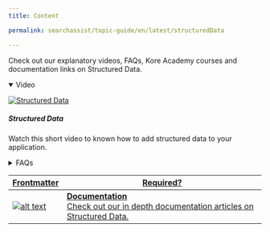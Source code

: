 ```yaml
---
title: Content

permalink: searchassist/topic-guide/en/latest/structuredData

---
```

<!--#### Topic Guide
###### Structured Data-->

  Check out our explanatory videos, FAQs, Kore Academy courses and documentation links on Structured Data.

<details class="introduction-video" open>
  <summary>Video
  </summary>
   
   [![Structured Data](images/VideoCoverImage.png)](https://player.vimeo.com/video/751565088?h=1a7375cec5&badge=0&autopause=0&player_id=0&app_id=58479/embed)

  ##### Structured Data 
  Watch this short video to known how to add structured data to your application.

</details>

<details>
  <summary>FAQs
  </summary>

  <a class="doc-link" target="_blank" href="https://docs.kore.ai/searchassist/manage-content-sources/managing-structured-data/">
 
  How to import structured data from a CSV or JSON file?

</a>

 <a class="doc-link" target="_blank" href="https://docs.kore.ai/searchassist/manage-content-sources/managing-structured-data/">
 
  How to add Structured data manually?

</a>
 

</details>


<a class="doc-link" target="_blank" href="https://docs.kore.ai/searchassist/manage-content-sources/managing-structured-data/">
 

| Frontmatter | Required? |
|-------------|-------------|
| ![alt text](images/SA_Documentation.svg "Title") | **Documentation**  <br /> Check out our in depth documentation articles on Structured Data. | 


</a>

